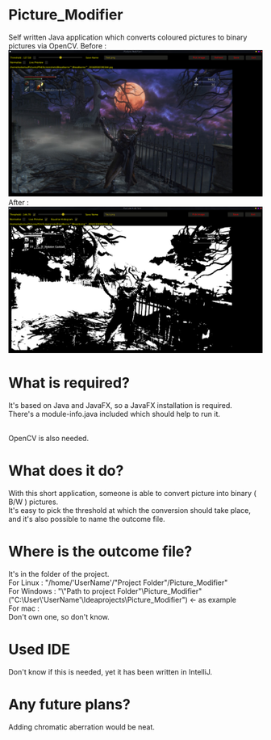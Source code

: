 # Picture_Modifier
Self written Java application which converts coloured pictures to binary pictures via OpenCV.
Before :
![Pic_Before](https://raw.githubusercontent.com/Nariwan/Picture_Modifier/main/Pic_Before.png)
After :
![Preview](https://raw.githubusercontent.com/Nariwan/Picture_Modifier/main/Preview.png)

# What is required?
It's based on Java and JavaFX, so a JavaFX installation is required.
<br/>There's a module-info.java included which should help to run it.

<br/>OpenCV is also needed.

# What does it do?
With this short application, someone is able to convert picture into binary ( B/W ) pictures.
<br/>It's easy to pick the threshold at which the conversion should take place, and it's also
possible to name the outcome file.

# Where is the outcome file?
It's in the folder of the project. 
<br/>For Linux : "/home/'UserName'/"Project Folder"/Picture_Modifier"
<br/>For Windows : "\\"Path to project Folder"\Picture_Modifier"
<br/>("C:\User\\'UserName'\Ideaprojects\Picture_Modifier") <- as example
<br/>For mac :
<br/>Don't own one, so don't know.

# Used IDE
  Don't know if this is needed, yet it has been written in IntelliJ.
  
# Any future plans?
  Adding chromatic aberration would be neat.
  <br/> 
